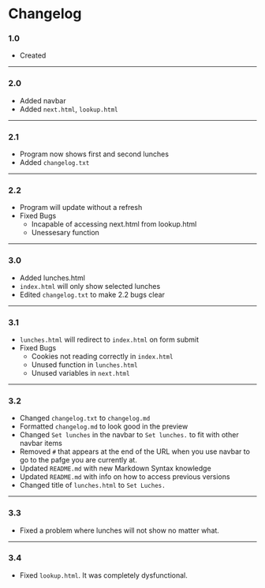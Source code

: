 # Changelog
### 1.0
- Created
------------------
### 2.0
- Added navbar
- Added `next.html`, `lookup.html`
------------------
### 2.1
- Program now shows first and second lunches
- Added `changelog.txt`
------------------
### 2.2
- Program will update without a refresh
- Fixed Bugs
    - Incapable of accessing next.html from lookup.html
    - Unessesary function
------------------
### 3.0
- Added lunches.html
- `index.html` will only show selected lunches 
- Edited `changelog.txt` to make 2.2 bugs clear
------------------
### 3.1
- `lunches.html` will redirect to `index.html` on form submit
- Fixed Bugs
    - Cookies not reading correctly in `index.html`
    - Unused function in `lunches.html`
    - Unused variables in `next.html`
------------------
### 3.2
- Changed `changelog.txt` to `changelog.md`
- Formatted `changelog.md` to look good in the preview
- Changed `Set lunches` in the navbar to `Set lunches.` to fit with other navbar items 
- Removed `#` that appears at the end of the URL when you use navbar to go to the pafge you are currently at.
- Updated `README.md` with new Markdown Syntax knowledge
- Updated `README.md` with info on how to access previous versions
- Changed title of `lunches.html` to `Set Luches.`
------------------
### 3.3
- Fixed a problem where lunches will not show no matter what.
------------------
### 3.4
- Fixed `lookup.html`. It was completely dysfunctional.

